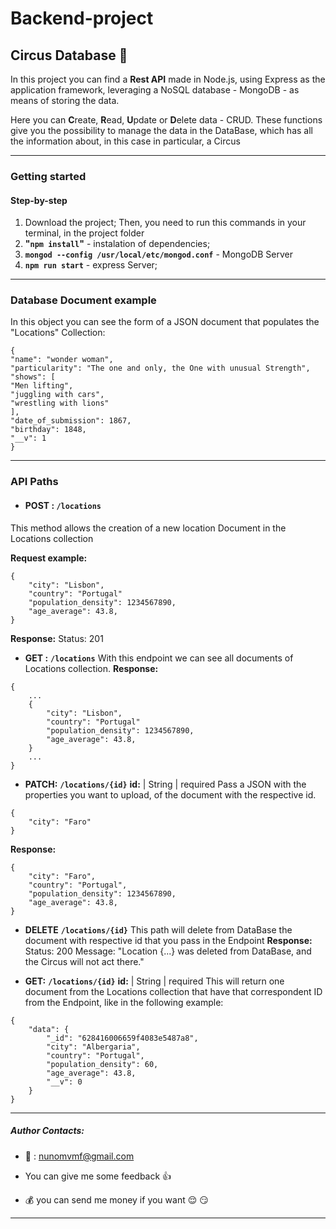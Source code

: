 # Backend-project

## Circus Database :circus_tent:

In this project you can find a **Rest API** made in Node.js, using Express as the application framework, leveraging a NoSQL database - MongoDB - as means of storing the data.

Here you can **C**reate, **R**ead, **U**pdate or **D**elete data - CRUD. These functions give you the possibility to manage the data in the DataBase, which has all the information about, in this case in particular, a Circus 

---
 
### Getting started
<!-- 
First, after you downloaded this project, in the proper folder, you can run the command "npm install" to install all the dependencies found at package.json file. Then, to run the mongoDB server, you need to write the following code in your terminal:
**`mongod --config /usr/local/etc/mongod.conf`**
now, in other terminal window, navigate to the folder where you have this project, run the command "npm run start" to start the Express Server. -->

#### Step-by-step

1. Download the project;
Then, you need to run this commands in your terminal, in the project folder
1. **"`npm install`"** - instalation of dependencies;
1. **`mongod --config /usr/local/etc/mongod.conf`** - MongoDB Server
1. **`npm run start`** - express Server;

---
 
<!-- In this REST API, information about a circus is managed, which employs several people, all of them with some particularities that make them unique and special. -->

### Database Document example

In this object you can see the form of a JSON document that populates the "Locations" Collection:
```
{
"name": "wonder woman",
"particularity": "The one and only, the One with unusual Strength",
"shows": [
"Men lifting",
"juggling with cars",
"wrestling with lions"
],
"date_of_submission": 1867,
"birthday": 1848,
"__v": 1
}

```

***

### API Paths  


- #### **POST :** ```/locations```  
This method allows the creation of a new location Document in the Locations collection

**Request example:**
```
{
	"city": "Lisbon",
	"country": "Portugal"
	"population_density": 1234567890,
	"age_average": 43.8,
}
```
**Response:**
Status: 201


- **GET :**  **```/locations```** 
With this endpoint we can see all documents of Locations collection.
**Response:** 
```
{
	...
	{
		"city": "Lisbon",
		"country": "Portugal"
		"population_density": 1234567890,
		"age_average": 43.8,
	}
	...
}
```

- **PATCH:** **```/locations/{id}```** 
**id:**		 |  String	  |  	 required
Pass a JSON with the properties you want to upload, of the document with the respective id.
```
{
	"city": "Faro"
}
```
**Response:** 
```
{
	"city": "Faro",
	"country": "Portugal",
	"population_density": 1234567890, 
	"age_average": 43.8,
}
```
- **DELETE** **```/locations/{id}```** 
This path will delete from DataBase the document with respective id that you pass in the Endpoint
**Response:** 
Status: 200
Message: "Location {...} was deleted from DataBase, and the Circus will not act there."

- **GET:** **`/locations/{id}`** 
**id:**		 |  String	  |  	 required
This will return one document from the Locations collection that have that correspondent ID from the Endpoint, like in the following example:

```
{
	"data": {
		"_id": "628416006659f4083e5487a8",
		"city": "Albergaria",
		"country": "Portugal",
		"population_density": 60,
		"age_average": 43.8,
		"__v": 0
	}
}
```


***


##### Author Contacts:

- :e-mail: : nunomvmf@gmail.com

- You can give me some feedback :thumbsup:

- :moneybag: you can send me money if you want :relieved: :smirk:




---
<!-- 
## UML diagrams

You can render UML diagrams using [Mermaid](https://mermaidjs.github.io/). For example, this will produce a sequence diagram:

mermaid
sequenceDiagram
Alice ->> Bob: Hello Bob, how are you?
Bob-->
<!-- >John: How about you John?
Bob--x Alice: I am good thanks!
Bob-x John: I am good thanks!
Note right of John: Bob thinks a long<br/>long time, so long<br/>that the text does<br/>not fit on a row.

Bob-->
<!-- Alice: Checking with John...
Alice->John: Yes... John, how are you? --> 


<!-- And this will produce a flow chart:

mermaid
graph LR
A[Square Rect] -- Link text --> 
<!-- B((Circle)) -->
<!-- A -
-> C(Round Rect)
B -
-> D{Rhombus}
C - -->
<!-- -> D -->

